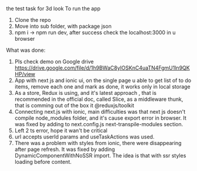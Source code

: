 the test task for 3d look 
To run the app
1. Clone the repo 
2. Move into sub folder, with package json
3. npm i -> npm run dev, after success check the localhost:3000 in u browser

What was done:
1. Pls check demo on Google drive https://drive.google.com/file/d/1h9BWaC8yIOSKnC4uaTN4FgmU1ln9QKHP/view
2. App with next js and ionic ui, on the single page u able to get list of to do items, remove each one and mark as done, it works only in local storage
2. As a store, Redux is using, and it's latest approach , that is recommended in the official doc, called Slice, as a middleware thunk, that is comming out of the box it @reduxjs/toolkit
3. Connecting next.js with ionic, main difficulties was that next js doesn't compile node_modules folder, and it's cause export error in browser. It was fixed by adding to next.config.js next-transpile-modules section.
4. Left 2 ts error, hope it wan't be critical 
5. url accepts userId params and useTaskActions was used.
6. There was a problem with styles from ionic, there were disappearing after page refresh. It was fixed by adding DynamicComponentWithNoSSR import. The idea is that with ssr styles loading before content.


